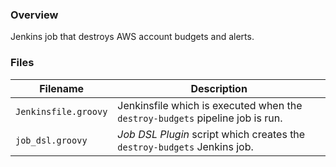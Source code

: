 ### Overview

Jenkins job that destroys AWS account budgets and alerts.

### Files

| Filename                  | Description                                                                         |
|---------------------------|-------------------------------------------------------------------------------------|
| `Jenkinsfile.groovy`      | Jenkinsfile which is executed when the `destroy-budgets` pipeline job is run.       |
| `job_dsl.groovy`          | *Job DSL Plugin* script which creates the `destroy-budgets` Jenkins job.            |